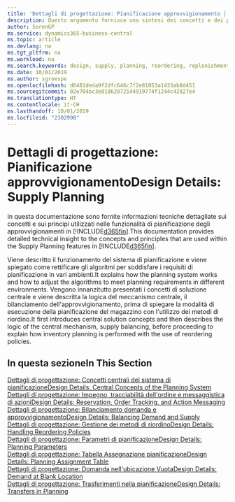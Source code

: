 ```yaml
---
title: 'Dettagli di progettazione: Pianificazione approvvigionamento | Microsoft Docs'
description: Questo argomento fornisce una sintesi dei concetti e dei principi utilizzati nelle funzionalità di pianificazione degli approvvigionamenti in Business Central.
author: SorenGP
ms.service: dynamics365-business-central
ms.topic: article
ms.devlang: na
ms.tgt_pltfrm: na
ms.workload: na
ms.search.keywords: design, supply, planning, reordering, replenishment
ms.date: 10/01/2019
ms.author: sgroespe
ms.openlocfilehash: d6481deda9f2dfc646c7f2e81053a1433ab8d451
ms.sourcegitcommit: 02e704bc3e01d62072144919774f1244c42827e4
ms.translationtype: HT
ms.contentlocale: it-CH
ms.lasthandoff: 10/01/2019
ms.locfileid: "2302998"
---
```

# <a name="design-details-supply-planning"></a><span data-ttu-id="90dac-103">Dettagli di progettazione: Pianificazione approvvigionamento</span><span class="sxs-lookup"><span data-stu-id="90dac-103">Design Details: Supply Planning</span></span>
<span data-ttu-id="90dac-104">In questa documentazione sono fornite informazioni tecniche dettagliate sui concetti e sui principi utilizzati nelle funzionalità di pianificazione degli approvvigionamenti in [!INCLUDE[d365fin](includes/d365fin_md.md)].</span><span class="sxs-lookup"><span data-stu-id="90dac-104">This documentation provides detailed technical insight to the concepts and principles that are used within the Supply Planning features in [!INCLUDE[d365fin](includes/d365fin_md.md)].</span></span>  

<span data-ttu-id="90dac-105">Viene descritto il funzionamento del sistema di pianificazione e viene spiegato come rettificare gli algoritmi per soddisfare i requisiti di pianificazione in vari ambienti.</span><span class="sxs-lookup"><span data-stu-id="90dac-105">It explains how the planning system works and how to adjust the algorithms to meet planning requirements in different environments.</span></span> <span data-ttu-id="90dac-106">Vengono innanzitutto presentati i concetti di soluzione centrale e viene descritta la logica del meccanismo centrale, il bilanciamento dell'approvvigionamento, prima di spiegare la modalità di esecuzione della pianificazione del magazzino con l'utilizzo dei metodi di riordino.</span><span class="sxs-lookup"><span data-stu-id="90dac-106">It first introduces central solution concepts and then describes the logic of the central mechanism, supply balancing, before proceeding to explain how inventory planning is performed with the use of reordering policies.</span></span>  

## <a name="in-this-section"></a><span data-ttu-id="90dac-107">In questa sezione</span><span class="sxs-lookup"><span data-stu-id="90dac-107">In This Section</span></span>  
[<span data-ttu-id="90dac-108">Dettagli di progettazione: Concetti centrali del sistema di pianificazione</span><span class="sxs-lookup"><span data-stu-id="90dac-108">Design Details: Central Concepts of the Planning System</span></span>](design-details-central-concepts-of-the-planning-system.md)  
[<span data-ttu-id="90dac-109">Dettagli di progettazione: Impegno, tracciabilità dell'ordine e messaggistica di azioni</span><span class="sxs-lookup"><span data-stu-id="90dac-109">Design Details: Reservation, Order Tracking, and Action Messaging</span></span>](design-details-reservation-order-tracking-and-action-messaging.md)  
[<span data-ttu-id="90dac-110">Dettagli di progettazione: Bilanciamento domanda e approvvigionamento</span><span class="sxs-lookup"><span data-stu-id="90dac-110">Design Details: Balancing Demand and Supply</span></span>](design-details-balancing-demand-and-supply.md)  
[<span data-ttu-id="90dac-111">Dettagli di progettazione: Gestione dei metodi di riordino</span><span class="sxs-lookup"><span data-stu-id="90dac-111">Design Details: Handling Reordering Policies</span></span>](design-details-handling-reordering-policies.md)  
[<span data-ttu-id="90dac-112">Dettagli di progettazione: Parametri di pianificazione</span><span class="sxs-lookup"><span data-stu-id="90dac-112">Design Details: Planning Parameters</span></span>](design-details-planning-parameters.md)  
[<span data-ttu-id="90dac-113">Dettagli di progettazione: Tabella Assegnazione pianificazione</span><span class="sxs-lookup"><span data-stu-id="90dac-113">Design Details: Planning Assignment Table</span></span>](design-details-planning-assignment-table.md)  
[<span data-ttu-id="90dac-114">Dettagli di progettazione: Domanda nell'ubicazione Vuota</span><span class="sxs-lookup"><span data-stu-id="90dac-114">Design Details: Demand at Blank Location</span></span>](design-details-demand-at-blank-location.md)  
[<span data-ttu-id="90dac-115">Dettagli di progettazione: Trasferimenti nella pianificazione</span><span class="sxs-lookup"><span data-stu-id="90dac-115">Design Details: Transfers in Planning</span></span>](design-details-transfers-in-planning.md)
